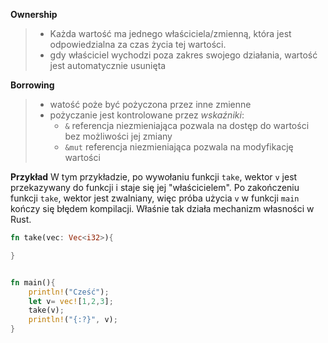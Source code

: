 
**Ownership**
>-  Każda wartość  ma jednego właściciela/zmienną, która jest odpowiedzialna za czas życia tej wartości.
>- gdy właściciel wychodzi poza zakres swojego działania, wartość jest automatycznie usunięta


**Borrowing**
>- watość poże być pożyczona przez inne zmienne
>- pożyczanie jest kontrolowane przez *wskaźniki*:
>	- `&` referencja  niezmieniająca
>			   pozwala na dostęp  do wartości bez możliwości jej zmiany
>	- `&mut` referencja niezmieniająca 
>				pozwala na modyfikację wartości


**Przykład**
W tym przykładzie, po wywołaniu funkcji `take`, wektor `v` jest przekazywany do funkcji i staje się jej "właścicielem". Po zakończeniu funkcji `take`, wektor jest zwalniany, więc próba użycia `v` w funkcji `main` kończy się błędem kompilacji. Właśnie tak działa mechanizm własności w Rust.

```rust
fn take(vec: Vec<i32>){

}


fn main(){
	println!("Cześć");
	let v= vec![1,2,3];
	take(v);
	println!("{:?}", v);
}
```




